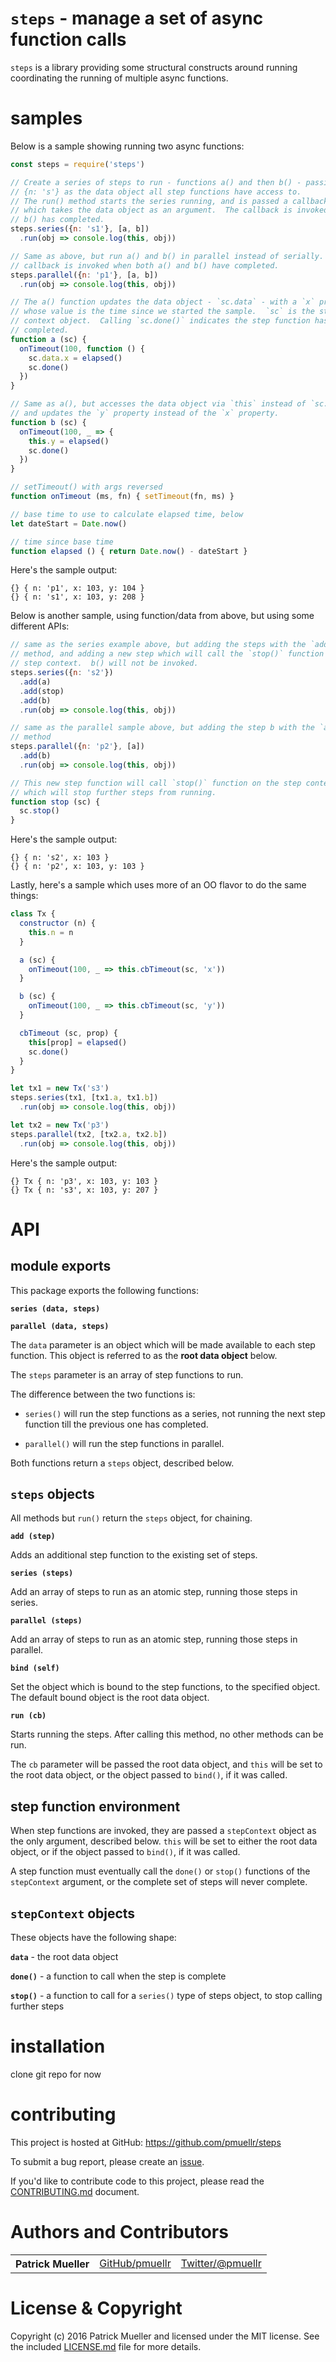 `steps` - manage a set of async function calls
================================================================================

`steps` is a library providing some structural constructs around running
coordinating the running of multiple async functions.


samples
================================================================================

Below is a sample showing running two async functions:

```js
const steps = require('steps')

// Create a series of steps to run - functions a() and then b() - passing
// {n: 's'} as the data object all step functions have access to.
// The run() method starts the series running, and is passed a callback
// which takes the data object as an argument.  The callback is invoked when
// b() has completed.
steps.series({n: 's1'}, [a, b])
  .run(obj => console.log(this, obj))

// Same as above, but run a() and b() in parallel instead of serially.  The
// callback is invoked when both a() and b() have completed.
steps.parallel({n: 'p1'}, [a, b])
  .run(obj => console.log(this, obj))

// The a() function updates the data object - `sc.data` - with a `x` property
// whose value is the time since we started the sample.  `sc` is the step
// context object.  Calling `sc.done()` indicates the step function has
// completed.
function a (sc) {
  onTimeout(100, function () {
    sc.data.x = elapsed()
    sc.done()
  })
}

// Same as a(), but accesses the data object via `this` instead of `sc.data`,
// and updates the `y` property instead of the `x` property.
function b (sc) {
  onTimeout(100, _ => {
    this.y = elapsed()
    sc.done()
  })
}

// setTimeout() with args reversed
function onTimeout (ms, fn) { setTimeout(fn, ms) }

// base time to use to calculate elapsed time, below
let dateStart = Date.now()

// time since base time
function elapsed () { return Date.now() - dateStart }
```

Here's the sample output:

    {} { n: 'p1', x: 103, y: 104 }
    {} { n: 's1', x: 103, y: 208 }

Below is another sample, using function/data from above, but using some
different APIs:

```js
// same as the series example above, but adding the steps with the `add()`
// method, and adding a new step which will call the `stop()` function of the
// step context.  b() will not be invoked.
steps.series({n: 's2'})
  .add(a)
  .add(stop)
  .add(b)
  .run(obj => console.log(this, obj))

// same as the parallel sample above, but adding the step b with the `add()`
// method
steps.parallel({n: 'p2'}, [a])
  .add(b)
  .run(obj => console.log(this, obj))

// This new step function will call `stop()` function on the step context,
// which will stop further steps from running.
function stop (sc) {
  sc.stop()
}
```

Here's the sample output:

    {} { n: 's2', x: 103 }
    {} { n: 'p2', x: 103, y: 103 }

Lastly, here's a sample which uses more of an OO flavor to do the same things:

```js
class Tx {
  constructor (n) {
    this.n = n
  }

  a (sc) {
    onTimeout(100, _ => this.cbTimeout(sc, 'x'))
  }

  b (sc) {
    onTimeout(100, _ => this.cbTimeout(sc, 'y'))
  }

  cbTimeout (sc, prop) {
    this[prop] = elapsed()
    sc.done()
  }
}

let tx1 = new Tx('s3')
steps.series(tx1, [tx1.a, tx1.b])
  .run(obj => console.log(this, obj))

let tx2 = new Tx('p3')
steps.parallel(tx2, [tx2.a, tx2.b])
  .run(obj => console.log(this, obj))
```

Here's the sample output:

    {} Tx { n: 'p3', x: 103, y: 103 }
    {} Tx { n: 's3', x: 103, y: 207 }

API
================================================================================

module exports
---------------------------------------

This package exports the following functions:

**`series (data, steps)`**

**`parallel (data, steps)`**

The `data` parameter is an object which will be made available to each step
function.  This object is referred to as the **root data object** below.

The `steps` parameter is an array of step functions to run.

The difference between the two functions is:

* `series()` will run the step functions as a series, not running the next step
  function till the previous one has completed.

* `parallel()` will run the step functions in parallel.

Both functions return a `steps` object, described below.


`steps` objects
---------------------------------------

All methods but `run()` return the `steps` object, for chaining.

**`add (step)`**

Adds an additional step function to the existing set of steps.

**`series (steps)`**

Add an array of steps to run as an atomic step, running those steps in series.

**`parallel (steps)`**

Add an array of steps to run as an atomic step, running those steps in parallel.

**`bind (self)`**

Set the object which is bound to the step functions, to the specified
object.  The default bound object is the root data object.

**`run (cb)`**

Starts running the steps.  After calling this method, no other methods can
be run.

The `cb` parameter will be passed the root data object, and `this` will be
set to the root data object, or the object passed to `bind()`, if it was called.


step function environment
---------------------------------------

When step functions are invoked, they are passed a `stepContext` object as the
only argument,  described below.  `this` will be set to either the root data
object, or if the object passed to `bind()`, if it was called.

A step function must eventually call the `done()` or `stop()` functions of the
`stepContext` argument, or the complete set of steps will never complete.


`stepContext` objects
---------------------------------------

These objects have the following shape:

**`data`** - the root data object

**`done()`** - a function to call when the step is complete

**`stop()`** - a function to call for a `series()` type of steps object, to
stop calling further steps


installation
================================================================================

clone git repo for now


contributing
================================================================================

This project is hosted at GitHub: <https://github.com/pmuellr/steps>

To submit a bug report, please create an [issue][].

[issue]: https://github.com/pmuellr/steps/issues

If you'd like to contribute code to this project, please read the
[CONTRIBUTING.md](CONTRIBUTING.md) document.


Authors and Contributors
================================================================================

<table><tbody>
  <tr>
    <th align="left">Patrick Mueller</th>
    <td><a href="https://github.com/pmuellr">GitHub/pmuellr</a></td>
    <td><a href="https://twitter.com/pmuellr">Twitter/@pmuellr</a></td>
  </tr>
</tbody></table>


License & Copyright
================================================================================

Copyright (c) 2016 Patrick Mueller and licensed under the MIT license.
See the included [LICENSE.md](LICENSE.md) file for more details.
